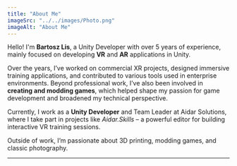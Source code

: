 ```yaml
---
title: "About Me"
imageSrc: "../../images/Photo.png"
imageAlt: "About Me"
---
```

Hello! I'm **Bartosz Lis**, a Unity Developer with over 5 years of experience, mainly focused on developing **VR** and **AR** applications in Unity.

Over the years, I’ve worked on commercial XR projects, designed immersive training applications, and contributed to various tools used in enterprise environments. Beyond professional work, I’ve also been involved in **creating and modding games**, which helped shape my passion for game development and broadened my technical perspective.

Currently, I work as a **Unity Developer** and Team Leader at Aidar Solutions, where I take part in projects like *Aidar.Skills* – a powerful editor for building interactive VR training sessions.

Outside of work, I’m passionate about 3D printing, modding games, and classic photography.

---
